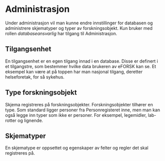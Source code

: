 # Administrasjon

Under administrasjon vil man kunne endre innstillinger for databasen og administrere skjematyper og typer av forskningsobjekt. 
Kun bruker med rollen *databaseansvarlig* har tilgang til Administrasjon.

## Tilgangsenhet
En tilgangsenhet er en egen tilgang innad i en database. Disse er definert i et tilgangstre, som bestemmer hvilke data brukeren av eFORSK kan se. 
Et eksempel kan være at på toppen har man nasjonal tilgang, deretter helseforetak, for så sykehus.

## Type forskningsobjekt
Skjema registreres på forskningsobjekter. Forskningsobjekter tilhører en type. 
Som standard ligger personer fra Personregisteret inne, men man kan også legge inn typer som ikke er personer. 
For eksempel, legemidler, lab-rotter og lignende.

## Skjematyper
En skjematype er oppsettet og egenskaper av felter og regler det skal registreres på.

